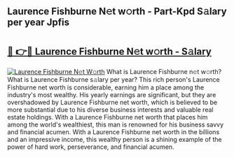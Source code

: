 ## Laurence Fishburne N𝚎t w𝚘rth - Part-Kpd S𝚊lary per year Jpfis

# <h2><a href="http://gc1ddz2.nevu.top/?p=Laurence+Fishburne">🔗 👉🔴 Laurence Fishburne N𝚎t w𝚘rth - S𝚊lary</a></h2>

[![Laurence Fishburne N𝚎t W𝚘rth](https://i.imgur.com/Oavwk0R.jpeg)](http://gc1ddz2.nevu.top/?p=Laurence+Fishburne)
What is Laurence Fishburne n𝚎t w𝚘rth? What is Laurence Fishburne s𝚊lary per year?
This rich person's Laurence Fishburne net worth is considerable, earning him a place among the industry's most wealthy. His yearly earnings are significant, but they are overshadowed by Laurence Fishburne net worth, which is believed to be more substantial due to his diverse business interests and valuable real estate holdings. With a Laurence Fishburne net worth that places him among the world's wealthiest, this man is renowned for his business savvy and financial acumen. With a Laurence Fishburne net worth in the billions and an impressive income, this wealthy person is a shining example of the power of hard work, perseverance, and financial acumen.

